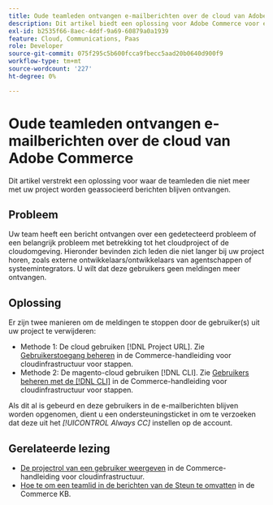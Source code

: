 ```yaml
---
title: Oude teamleden ontvangen e-mailberichten over de cloud van Adobe Commerce
description: Dit artikel biedt een oplossing voor Adobe Commerce voor e-mailberichten over cloudinfrastructuur die naar voormalige teamleden worden verzonden.
exl-id: b2535f66-8aec-4ddf-9a69-60879a0a1939
feature: Cloud, Communications, Paas
role: Developer
source-git-commit: 075f295c5b600fcca9fbecc5aad20b0640d900f9
workflow-type: tm+mt
source-wordcount: '227'
ht-degree: 0%

---
```


# Oude teamleden ontvangen e-mailberichten over de cloud van Adobe Commerce

Dit artikel verstrekt een oplossing voor waar de teamleden die niet meer met uw project worden geassocieerd berichten blijven ontvangen.

## Probleem

Uw team heeft een bericht ontvangen over een gedetecteerd probleem of een belangrijk probleem met betrekking tot het cloudproject of de cloudomgeving. Hieronder bevinden zich leden die niet langer bij uw project horen, zoals externe ontwikkelaars/ontwikkelaars van agentschappen of systeemintegrators. U wilt dat deze gebruikers geen meldingen meer ontvangen.

## Oplossing

Er zijn twee manieren om de meldingen te stoppen door de gebruiker(s) uit uw project te verwijderen:

* Methode 1: De cloud gebruiken [!DNL Project URL]. Zie [Gebruikerstoegang beheren](https://experienceleague.adobe.com/docs/commerce-cloud-service/user-guide/project/user-access.html) in de Commerce-handleiding voor cloudinfrastructuur voor stappen.
* Methode 2: De magento-cloud gebruiken [!DNL CLI]. Zie [Gebruikers beheren met de [!DNL CLI]](https://experienceleague.adobe.com/docs/commerce-cloud-service/user-guide/project/user-access.html#manage-users-with-the-cli) in de Commerce-handleiding voor cloudinfrastructuur voor stappen.

Als dit al is gebeurd en deze gebruikers in de e-mailberichten blijven worden opgenomen, dient u een ondersteuningsticket in om te verzoeken dat deze uit het *[!UICONTROL Always CC]* instellen op de account.

## Gerelateerde lezing

* [De projectrol van een gebruiker weergeven](https://experienceleague.adobe.com/docs/commerce-cloud-service/user-guide/project/user-access.html#view-a-user) in de Commerce-handleiding voor cloudinfrastructuur.
* [Hoe te om een teamlid in de berichten van de Steun te omvatten](https://experienceleague.adobe.com/docs/commerce-knowledge-base/kb/how-to/how-to-include-a-team-member-in-support-notifications.html) in de Commerce KB.
